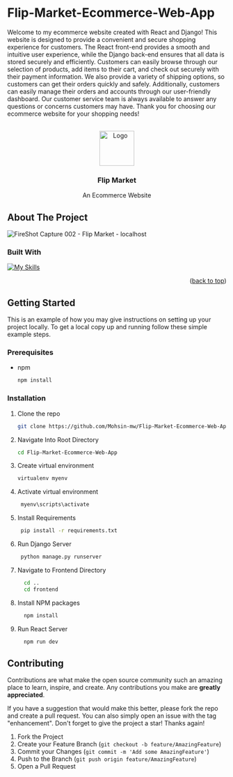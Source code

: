 # Flip-Market-Ecommerce-Web-App
Welcome to my ecommerce website created with React and Django! This website is designed to provide a convenient and secure shopping experience for customers. The React front-end provides a smooth and intuitive user experience, while the Django back-end ensures that all data is stored securely and efficiently. Customers can easily browse through our selection of products, add items to their cart, and check out securely with their payment information. We also provide a variety of shipping options, so customers can get their orders quickly and safely. Additionally, customers can easily manage their orders and accounts through our user-friendly dashboard. Our customer service team is always available to answer any questions or concerns customers may have. Thank you for choosing our ecommerce website for your shopping needs!

<a name="readme-top"></a>


<!-- PROJECT LOGO -->
<br />
<div align="center">
  <a href="https://github.com/Mohsin-mw/Flip-Market-Ecommerce-Web-App/repo_name">
    <img src="https://github.com/Mohsin-mw/Flip-Market-Ecommerce-Web-App/assets/122507740/f83e5c9f-10f0-47a0-b9e0-33e8bb45c375" alt="Logo" width="80" height="80">
  </a>

<h3 align="center">Flip Market</h3>

  <p align="center">
    An Ecommerce Website
    <br />
    
  
  </p>
</div>


<!-- ABOUT THE PROJECT -->
## About The Project

![FireShot Capture 002 - Flip Market - localhost](https://github.com/Mohsin-mw/Flip-Market-Ecommerce-Web-App/assets/122507740/0bf545f0-945c-4599-9417-af9765939015)


### Built With
[![My Skills](https://skillicons.dev/icons?i=react,django,bootstrap)](https://skillicons.dev)

<p align="right">(<a href="#readme-top">back to top</a>)</p>



<!-- GETTING STARTED -->
## Getting Started

This is an example of how you may give instructions on setting up your project locally.
To get a local copy up and running follow these simple example steps.

### Prerequisites

* npm
  ```sh
  npm install 
  ```

### Installation

1. Clone the repo
   ```sh
   git clone https://github.com/Mohsin-mw/Flip-Market-Ecommerce-Web-App
   ```
2. Navigate Into Root Directory
   ```sh
   cd Flip-Market-Ecommerce-Web-App
   ```
 
3. Create virtual environment
   ```sh
   virtualenv myenv
   ```
 
4. Activate virtual environment
   ```sh
    myenv\scripts\activate
   ```
5. Install Requirements
   ```sh
    pip install -r requirements.txt
   ```
5. Run Django Server
   ```sh
    python manage.py runserver
   ```

5. Navigate to Frontend Directory
   ```sh
     cd .. 
     cd frontend
   ```
   
6. Install NPM packages
   ```sh
     npm install
   ```
4. Run React Server
   ```js
     npm run dev
   ```


<!-- CONTRIBUTING -->
## Contributing

Contributions are what make the open source community such an amazing place to learn, inspire, and create. Any contributions you make are **greatly appreciated**.

If you have a suggestion that would make this better, please fork the repo and create a pull request. You can also simply open an issue with the tag "enhancement".
Don't forget to give the project a star! Thanks again!

1. Fork the Project
2. Create your Feature Branch (`git checkout -b feature/AmazingFeature`)
3. Commit your Changes (`git commit -m 'Add some AmazingFeature'`)
4. Push to the Branch (`git push origin feature/AmazingFeature`)
5. Open a Pull Request
